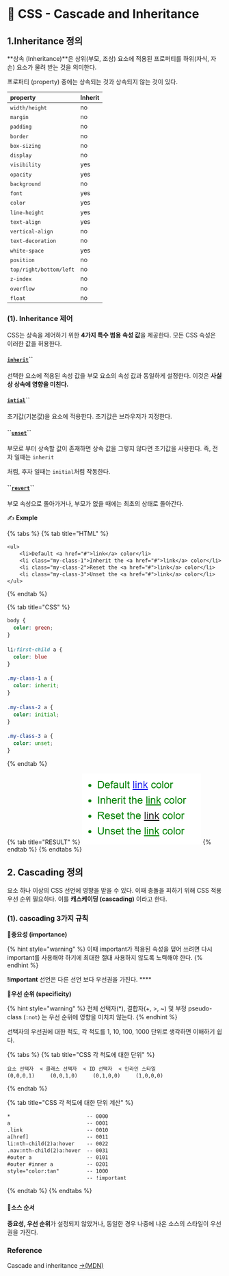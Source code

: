 # 📄 CSS - Cascade and Inheritance

## 1.Inheritance 정의

**상속 \(Inheritance\)**은 상위\(부모, 조상\) 요소에 적용된 프로퍼티를  하위\(자식, 자손\) 요소가 물려 받는 것을 의미한다.

프로퍼티 \(property\) 중에는 상속되는 것과 상속되지 않는 것이 있다.

| property | Inherit |
| :--- | :--- |
| `width/height` | no |
| `margin` | no |
| `padding` | no |
| `border` | no |
| `box-sizing` | no |
| `display` | no |
| `visibility` | yes |
| `opacity` | yes |
| `background` | no |
| `font` | yes |
| `color` | yes |
| `line-height` | yes |
| `text-align` | yes |
| `vertical-align` | no |
| `text-decoration` | no |
| `white-space` | yes |
| `position` | no |
| `top/right/bottom/left` | no |
| `z-index` | no |
| `overflow` | no |
| `float` | no |

### \(1\). Inheritance 제어

CSS는 상속을 제어하기 위한 **4가지 특수 범용 속성 값**을 제공한다. 모든 CSS 속성은 이러한 값을 허용한다.

#### [**`inherit`**](https://developer.mozilla.org/ko/docs/Web/CSS/inherit)**\`\`**

선택한 요소에 적용된 속성 값을 부모 요소의 속성 값과 동일하게 설정한다. 이것은 **사실상 상속에 영향을 미친다.**

#### [**`intial`**](https://developer.mozilla.org/ko/docs/Web/CSS/initial)**\`\`**

초기값\(기본값\)을 요소에 적용한다. 초기값은 브라우저가 지정한다. 

#### **\`\`**[**`unset`**](https://developer.mozilla.org/ko/docs/Web/CSS/unset)**\`\`**

부모로 부터 상속할 값이 존재하면 상속 값을 그렇지 않다면 초기값을 사용한다.  즉, 전자 일때는 `inherit`

처럼, 후자 일때는 `initial`처럼 작동한다.

#### **\`\`**[**`revert`**](https://developer.mozilla.org/ko/docs/Web/CSS/revert)**\`\`**

 부모 속성으로 돌아가거나, 부모가 없을 때에는 최초의 상태로 돌아간다.

✍ **Exmple**

{% tabs %}
{% tab title="HTML" %}
```markup
<ul>
    <li>Default <a href="#">link</a> color</li>
    <li class="my-class-1">Inherit the <a href="#">link</a> color</li>
    <li class="my-class-2">Reset the <a href="#">link</a> color</li>
    <li class="my-class-3">Unset the <a href="#">link</a> color</li>
</ul>    
```
{% endtab %}

{% tab title="CSS" %}
```css
body {
  color: green;
}

li:first-child a {
  color: blue
}

.my-class-1 a {
  color: inherit;
}

.my-class-2 a {
  color: initial;
}

.my-class-3 a {
  color: unset;
}

```
{% endtab %}

{% tab title="RESULT" %}
![](../.gitbook/assets/.png%20%281%29.png)
{% endtab %}
{% endtabs %}



## 2. Cascading 정의

요소 하나 이상의 CSS 선언에 영향을 받을 수 있다. 이때 충돌을 피하기 위해  CSS 적용 우선 순위 필요하다. 이를 **캐스케이딩 \(cascading\)** 이라고 한다.

### \(1\). cascading 3가지 규칙

📝**중요성 \(importance\)**

{% hint style="warning" %}
이때 important가 적용된 속성을 덮어 쓰려면 다시 important를 사용해야 하기에 최대한 절대 사용하지 않도록 노력해야 한다.
{% endhint %}

**!important** 선언은 다른 선언 보다 우선권을 가진다. ****



📝**우선 순위 \(specificity\)**

{% hint style="warning" %}
전체 선택자\(\*\), 결합자\(+, &gt;, ~\) 및 부정  pseudo-class \(`:not`\) 는  우선 순위에 영향을 미치치 않는다.
{% endhint %}

선택자의 우선권에 대한 척도, 각 척도를 1, 10, 100, 1000 단위로 생각하면 이해하기 쉽다.

{% tabs %}
{% tab title="CSS 각 척도에 대한 단위" %}
```text
요소 선택자  < 클래스 선택자  < ID 선택자  < 인라인 스타일
(0,0,0,1)     (0,0,1,0)     (0,1,0,0)     (1,0,0,0) 
```
{% endtab %}

{% tab title="CSS 각 척도에 대한 단위 계산" %}
```text
*                         -- 0000
a                         -- 0001
.link                     -- 0010
a[href]                   -- 0011
li:nth-child(2)a:hover    -- 0022
.nav:nth-child(2)a:hover  -- 0031
#outer a                  -- 0101
#outer #inner a           -- 0201
style="color:tan"         -- 1000
                          -- !important   
```
{% endtab %}
{% endtabs %}

#### 📝소스 순서

**중요성, 우선 순위**가 설정되지 않았거나, 동일한 경우 나중에 나온 소스의 스타일이 우선권을 가진다.



### Reference <a id="reference"></a>

Cascade and inheritance [→\(MDN\)﻿](https://developer.mozilla.org/en-US/docs/Learn/CSS/Building_blocks/Cascade_and_inheritance)



